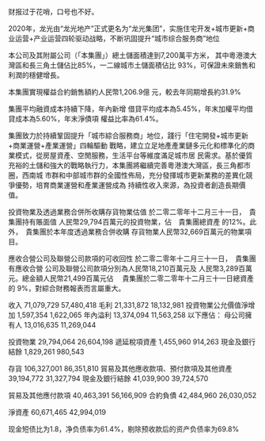 
财报过于花哨，口号也不好。

2020年，龙光由“龙光地产”正式更名为“龙光集团”，实施住宅开发+城市更新+商业运营+产业运营四轮驱动战略，不断巩固提升“城市综合服务商”地位


本公司及其附屬公司（「本集團」）總土儲面積達到7,200萬平方米，
其中粵港澳大灣區和長三角土儲佔比85%，一二線城市土儲面積佔比
93%，可保證未來銷售和利潤的穩健增長。

本集團實現權益合約銷售額約人民幣1,206.9億
元，較去年同期增長約31.9%

集團平均融資成本持續下降，年內新增
借貸平均成本為5.45%，年末加權平均借貸成本為5.60%，年末淨債項
權益比率為61.4%。

集團致力於持續鞏固提升「城市綜合服務商」地位，踐行「住宅開發+城市更新+商業運營+產業運營」四輪驅動
戰略，建立立足地產產業鏈多元化和標準化的商業模式，從房屋資產、空閒服務，生活平台等維度滿足城市居
民需求。基於優質充裕的土儲和強大的戰略執行力，本集團將繼續完善粵港澳大灣區，長三角都市圈，西南城
市群和中部城市群的全國性佈局，充分發揮城市更新業務的差異化競爭優勢，培育商業運營和產業運營成為
持續性收入來源，為投資者創造長期價值。




投資物業及透過業務合併所收購存貨物業估值
於二零二零年十二月三十一日，　貴集團持有賬面值
人民幣29,794百萬元的投資物業，佔　貴集團總資產
的12%。此外，　貴集團於本年度透過業務合併收購
存貨物業人民幣32,669百萬元的物業項目。

應收合營公司及聯營公司款項的可收回性
於二零二零年十二月三十一日，　貴集團有應收合營
公司及聯營公司款項分別為人民幣18,210百萬元及
人民幣3,289百萬元。總金額人民幣21,499百萬元佔
　貴集團於二零二零年十二月三十一日總資產的
9%，對綜合財務報表而言屬重大。



收入 71,079,729 57,480,418
毛利 21,331,872 18,132,981
投資物業公允價值淨增加  1,597,354 1,622,065
年內溢利 13,374,094 11,563,258
以下應佔：
母公司擁有人 13,016,635 11,269,044


投資物業   29,794,064 26,604,198
遞延稅項資產  1,455,960 914,263
現金及銀行結餘 1,829,261 980,543

存貨    106,327,001 86,351,810
貿易及其他應收款項、預付款項及其他資產  39,194,772 31,327,794
現金及銀行結餘  41,039,900 39,724,570

貿易及其他應付款項  40,463,391 56,166,909
合約負債  42,484,960 26,030,052

淨資產 60,671,465 42,994,019


现金短债比为1.8，净负债率为61.4%，剔除预收款后的资产负债率为69.8%